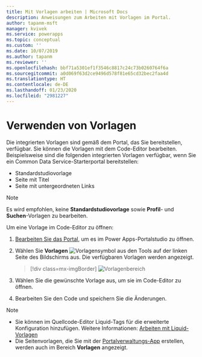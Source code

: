 ```yaml
---
title: Mit Vorlagen arbeiten | Microsoft Docs
description: Anweisungen zum Arbeiten mit Vorlagen im Portal.
author: tapanm-msft
manager: kvivek
ms.service: powerapps
ms.topic: conceptual
ms.custom: ''
ms.date: 10/07/2019
ms.author: tapanm
ms.reviewer: ''
ms.openlocfilehash: bbf71a5301ef1f3546c8817c24c73b0260764f6a
ms.sourcegitcommit: a0d069f63d2ce9496d578f81e65cd32bec2faa4d
ms.translationtype: HT
ms.contentlocale: de-DE
ms.lasthandoff: 01/23/2020
ms.locfileid: "2981227"
---
```

# <a name="work-with-templates"></a>Verwenden von Vorlagen

Die integrierten Vorlagen sind gemäß dem Portal, das Sie bereitstellen, verfügbar. Sie können die Vorlagen mit dem Code-Editor bearbeiten. Beispielsweise sind die folgenden integrierten Vorlagen verfügbar, wenn Sie ein Common Data Service-Starterportal bereitstellen:

- Standardstudiovorlage
- Seite mit Titel
- Seite mit untergeordneten Links


> [!NOTE]
> Es wird empfohlen, keine **Standardstudiovorlage** sowie **Profil**- und **Suchen**-Vorlagen zu bearbeiten.

Um eine Vorlage im Code-Editor zu öffnen:

1.  [Bearbeiten Sie das Portal](manage-existing-portals.md#edit), um es im Power Apps-Portalstudio zu öffnen.  

2.  Wählen Sie **Vorlagen** ![Vorlagensymbol](media/templates-icon.png "Vorlagensymbol") aus den Tools auf der linken Seite des Bildschirms aus. Die verfügbaren Vorlagen werden angezeigt.  

    > [!div class=mx-imgBorder]
    > ![Vorlagenbereich](media/templates-pane.png "Vorlagenbereich")  

3.  Wählen Sie die gewünschte Vorlage aus, um sie im Code-Editor zu öffnen.

4.  Bearbeiten Sie den Code und speichern Sie die Änderungen.

> [!NOTE]
> - Sie können im Quellcode-Editor Liquid-Tags für die erweiterte Konfiguration hinzufügen. Weitere Informationen: [Arbeiten mit Liquid-Vorlagen](liquid/liquid-overview.md)
> - Die Seitenvorlagen, die Sie mit der [Portalverwaltungs-App](configure/configure-portal.md) erstellen, werden auch im Bereich **Vorlagen** angezeigt.
